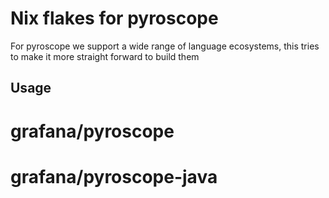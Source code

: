 # Nix flakes for pyroscope

For pyroscope we support a wide range of language ecosystems, this tries to make it more straight forward to build them


## Usage

# grafana/pyroscope

# grafana/pyroscope-java


